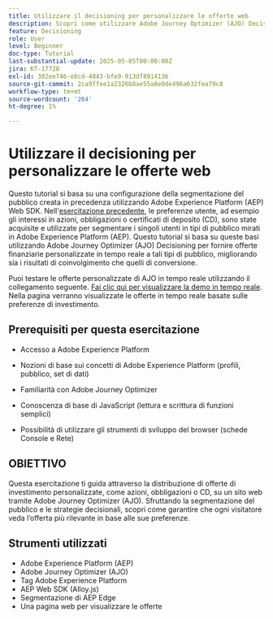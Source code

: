 ```yaml
---
title: Utilizzare il decisioning per personalizzare le offerte web
description: Scopri come utilizzare Adobe Journey Optimizer (AJO) Decisioning per distribuire offerte personalizzate su una pagina web sfruttando la segmentazione del pubblico integrata in Adobe Experience Platform (AEP).
feature: Decisioning
role: User
level: Beginner
doc-type: Tutorial
last-substantial-update: 2025-05-05T00:00:00Z
jira: KT-17728
exl-id: 382ee746-e8cd-4843-bfe9-913df8914136
source-git-commit: 2ca9ffee1a2326b8ae55a8e8de496a632fea79c8
workflow-type: tm+mt
source-wordcount: '264'
ht-degree: 1%

---
```


# Utilizzare il decisioning per personalizzare le offerte web

Questo tutorial si basa su una configurazione della segmentazione del pubblico creata in precedenza utilizzando Adobe Experience Platform (AEP) Web SDK. Nell&#39;[esercitazione precedente](https://experienceleague.adobe.com/en/docs/journey-optimizer-learn/create-audiences-using-web-sdk/introduction), le preferenze utente, ad esempio gli interessi in azioni, obbligazioni o certificati di deposito (CD), sono state acquisite e utilizzate per segmentare i singoli utenti in tipi di pubblico mirati in Adobe Experience Platform (AEP). Questo tutorial si basa su queste basi utilizzando Adobe Journey Optimizer (AJO) Decisioning per fornire offerte finanziarie personalizzate in tempo reale a tali tipi di pubblico, migliorando sia i risultati di coinvolgimento che quelli di conversione.

Puoi testare le offerte personalizzate di AJO in tempo reale utilizzando il collegamento seguente.
[Fai clic qui per visualizzare la demo in tempo reale](https://gbedekar489.github.io/finwise/welcome.html). Nella pagina verranno visualizzate le offerte in tempo reale basate sulle preferenze di investimento.

## Prerequisiti per questa esercitazione

* Accesso a Adobe Experience Platform

* Nozioni di base sui concetti di Adobe Experience Platform (profili, pubblico, set di dati)

* Familiarità con Adobe Journey Optimizer

* Conoscenza di base di JavaScript (lettura e scrittura di funzioni semplici)

* Possibilità di utilizzare gli strumenti di sviluppo del browser (schede Console e Rete)


## OBIETTIVO

Questa esercitazione ti guida attraverso la distribuzione di offerte di investimento personalizzate, come azioni, obbligazioni o CD, su un sito web tramite Adobe Journey Optimizer (AJO). Sfruttando la segmentazione del pubblico e le strategie decisionali, scopri come garantire che ogni visitatore veda l’offerta più rilevante in base alle sue preferenze.

## Strumenti utilizzati

* Adobe Experience Platform (AEP)
* Adobe Journey Optimizer (AJO)
* Tag Adobe Experience Platform
* AEP Web SDK (Alloy.js)
* Segmentazione di AEP Edge
* Una pagina web per visualizzare le offerte
